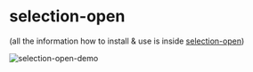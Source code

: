 # selection-open

(all the information how to install & use is inside [selection-open](selection-open))

![selection-open-demo](https://cloud.githubusercontent.com/assets/370176/23599362/6f47ecf4-01f5-11e7-8772-2987c3d08a09.gif)
